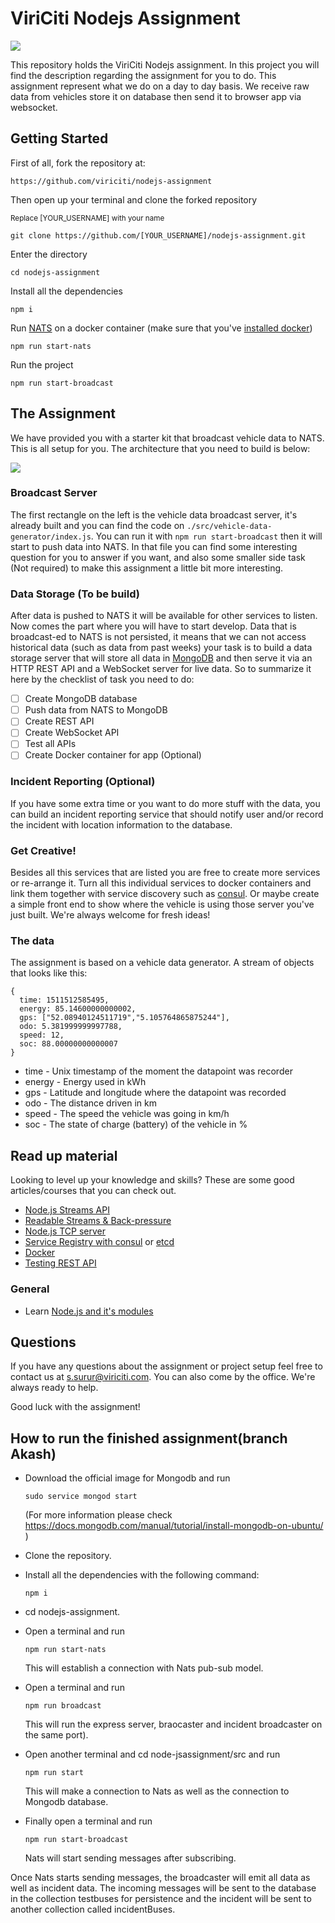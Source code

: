# ViriCiti Nodejs Assignment
![
](https://imgs.xkcd.com/comics/code_quality_3.png)

This repository holds the ViriCiti Nodejs assignment. In this project you will find the description regarding the assignment for you to do. This assignment represent what we do on a day to day basis. We receive raw data from vehicles store it on database then send it to browser app via websocket.

## Getting Started
First of all, fork the repository at:

`https://github.com/viriciti/nodejs-assignment`

Then open up your terminal and clone the forked repository

<sup>Replace [YOUR_USERNAME] with your name</sup>

`git clone https://github.com/[YOUR_USERNAME]/nodejs-assignment.git`

Enter the directory

 `cd nodejs-assignment`

Install all the dependencies

`npm i`

Run [NATS](https://nats.io/) on a docker container (make sure that you've [installed docker](https://docs.docker.com/install/))

`npm run start-nats`

Run the project

`npm run start-broadcast`

## The Assignment
We have provided you with a starter kit that broadcast vehicle data to NATS. This is all setup for you. The architecture that you need to build is below:

![](https://github.com/viriciti/nodejs-assignment/raw/master/uml.png)

### Broadcast Server
The first rectangle on the left is the vehicle data broadcast server, it's already built and you can find the code on `./src/vehicle-data-generator/index.js`. You can run it with `npm run start-broadcast` then it will start to push data into NATS. In that file you can find some interesting question for you to answer if you want, and also some smaller side task (Not required) to make this assignment a little bit more interesting.

### Data Storage (To be build)
After data is pushed to NATS it will be available for other services to listen. Now comes the part where you  will have to start develop. Data that is broadcast-ed to NATS is not persisted, it means that we can not access historical data (such as data from past weeks) your task is to build a data storage server that will store all data in [MongoDB](https://www.mongodb.com/) and then serve it via an HTTP REST API and a WebSocket server for live data. So to summarize it here by the checklist of task you need to do:

 - [ ] Create MongoDB database
 - [ ] Push data from NATS to MongoDB
 - [ ] Create REST API
 - [ ] Create WebSocket API
 - [ ] Test all APIs
 - [ ] Create Docker container for app (Optional)

### Incident Reporting (Optional)
If you have some extra time or you want to do more stuff with the data, you can build an incident reporting service that should notify user and/or record the incident with location information to the database.

### Get Creative!
Besides all this services that are listed you are free to create more services or re-arrange it. Turn all this individual services to docker containers and link them together with service discovery such as [consul](https://www.consul.io/). Or maybe create a simple front end to show where the vehicle is using those server you've just built. We're always welcome for fresh ideas!

### The data
The assignment is based on a vehicle data generator. A stream of objects that looks like this:

```JS
{
  time: 1511512585495,
  energy: 85.14600000000002,
  gps: ["52.08940124511719","5.105764865875244"],
  odo: 5.381999999997788,
  speed: 12,
  soc: 88.00000000000007
}
```

* time - Unix timestamp of the moment the datapoint was recorder
* energy - Energy used in kWh
* gps - Latitude and longitude where the datapoint was recorded
* odo - The distance driven in km
* speed - The speed the vehicle was going in km/h
* soc - The state of charge (battery) of the vehicle in %

## Read up material
Looking to level up your knowledge and skills? These are some good articles/courses that you can check out.
* [Node.js Streams API](https://nodejs.org/api/stream.html)
* [Readable Streams & Back-pressure](https://www.transitions-now.com/2015/12/06/merging-time-series-data-streams-a-node-js-streams-case-part-2/)
* [Node.js TCP server](https://nodejs.org/api/net.html)
* [Service Registry with consul](https://www.consul.io/) or [etcd](https://coreos.com/etcd/)
* [Docker](https://www.docker.com/)
* [Testing REST API](https://scotch.io/tutorials/test-a-node-restful-api-with-mocha-and-chai)

### General
* Learn [Node.js and it's modules](http://nodeschool.io/#workshoppers)

## Questions
If you have any questions about the assignment or project setup feel free to contact us at <a href='mailto:s.surur@viriciti.com'>s.surur@viriciti.com</a>. You can also come by the office. We're always ready to help.

Good luck with the assignment!

## How to run the finished assignment(branch Akash)
* Download the official image for Mongodb and run 

   `sudo service mongod start` 

   (For more information please check https://docs.mongodb.com/manual/tutorial/install-mongodb-on-ubuntu/ )

* Clone the repository.

* Install all the dependencies with the following command:

   `npm i`
 
* cd nodejs-assignment.

* Open a terminal and run

   `npm run start-nats` 
   
    This will establish a connection with Nats pub-sub model.
    
* Open a terminal and run 

    `npm run broadcast` 
    
     This will run the express server, braocaster and incident broadcaster on the same port).
     
* Open another terminal and cd node-jsassignment/src and run 

     `npm run start`
     
     This will make a connection to Nats as well as the connection to Mongodb database.
      
* Finally open a terminal and run 

     `npm run start-broadcast`
      
     Nats will start sending messages after subscribing.

Once Nats starts sending messages, the broadcaster will emit all data as well as incident data. The incoming messages will be sent to the database in the collection testbuses for persistence and the incident will be sent to another collection called incidentBuses. 

